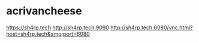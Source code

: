 # acrivancheese
https://sh4rp.tech
http://sh4rp.tech:9090
http://sh4rp.tech:6080/vnc.html?host=sh4rp.tech&amp;port=6080
